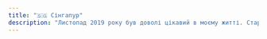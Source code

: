 ```yaml
---
title: "🇸🇬 Сінгапур"
description: "Листопад 2019 року був доволі цікавий в моєму житті. Стартап, на якому я працював останні три роки, закрився. Я був тимчасово безробітним. Вечорами я лайкав пости моїх знайомих в FB які їздили по різним цікавим країнам, і мріяв, що колись так само кудись полечу. І одного вечора мені написав Андрій з туристичного клубу: “Бачу ти лайкаєш наші пости, може з нами?”. Трохи подумавши, поміркувавши про сенс життя, свою систему цінностей, про те, що всіх грошей не заробиш, і додавши дрібку безвідповідальності, - я таки наважився. Я обрав подорож до Нової Зеландії на два тижні, а звідти до Японії ще на два тижні. В клубі до мене так ніхто не робив. Але в мене був час, гроші, і розуміння, що можливо такої нагоди в мене більше ніколи не буде. Тому все було логічно.\n\nАле, глянувши на карту, я побачив, що між Україною і Новою Зеландією є ще Сінгапур. Кілька моїх друзів були там і були дуже вражені країною. Туди потрібна віза. Але якщо летиш через країну транзитом, то українцям можуть дати транзитну візу на дев’яносто шість годин. Та і з джетлагом легше буде. Тому я вирішив, що гуляти так гуляти!"
---
```


